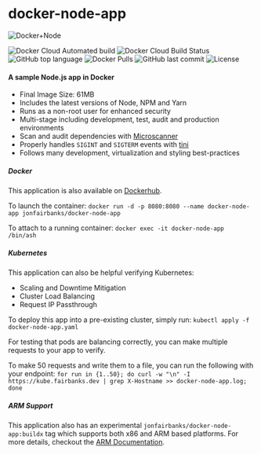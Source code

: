 # docker-node-app

![Docker+Node](https://raw.githubusercontent.com/jonfairbanks/docker-node-app/master/logo.jpg)

![Docker Cloud Automated build](https://img.shields.io/docker/cloud/automated/jonfairbanks/docker-node-app.svg)
![Docker Cloud Build Status](https://img.shields.io/docker/cloud/build/jonfairbanks/docker-node-app.svg)
![GitHub top language](https://img.shields.io/github/languages/top/jonfairbanks/docker-node-app.svg)
![Docker Pulls](https://img.shields.io/docker/pulls/jonfairbanks/docker-node-app.svg)
![GitHub last commit](https://img.shields.io/github/last-commit/jonfairbanks/docker-node-app.svg)
![License](https://img.shields.io/github/license/jonfairbanks/docker-node-app.svg?style=flat)

#### A sample Node.js app in Docker

- Final Image Size: 61MB
- Includes the latest versions of Node, NPM and Yarn
- Runs as a non-root user for enhanced security
- Multi-stage including development, test, audit and production environments
- Scan and audit dependencies with [Microscanner](https://www.aquasec.com/news/microscanner-new-free-image-vulnerability-scanner-for-developers/)
- Properly handles `SIGINT` and `SIGTERM` events with [tini](https://github.com/krallin/tini)
- Follows many development, virtualization and styling best-practices

##### Docker

This application is also available on [Dockerhub](https://hub.docker.com/r/jonfairbanks/docker-node-app).

To launch the container: 
`docker run -d -p 8080:8080 --name docker-node-app jonfairbanks/docker-node-app`

To attach to a running container:
`docker exec -it docker-node-app /bin/ash`

##### Kubernetes

This application can also be helpful verifying Kubernetes:
- Scaling and Downtime Mitigation
- Cluster Load Balancing
- Request IP Passthrough

To deploy this app into a pre-existing cluster, simply run:
`kubectl apply -f docker-node-app.yaml`

For testing that pods are balancing correctly, you can make multiple requests to your app to verify.

To make 50 requests and write them to a file, you can run the following with your endpoint:
`for run in {1..50}; do curl -w "\n" -I https://kube.fairbanks.dev | grep X-Hostname >> docker-node-app.log; done`

##### ARM Support

This application also has an experimental `jonfairbanks/docker-node-app:buildx` tag which supports both x86 and ARM based platforms. For more details, checkout the [ARM Documentation](https://github.com/jonfairbanks/docker-node-app/blob/master/ARM.md).